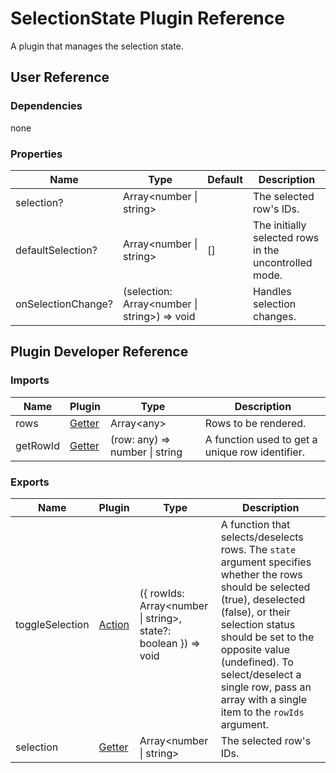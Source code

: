 # SelectionState Plugin Reference

A plugin that manages the selection state.

## User Reference

### Dependencies

none

### Properties

Name | Type | Default | Description
-----|------|---------|------------
selection? | Array&lt;number &#124; string&gt; | | The selected row's IDs.
defaultSelection? | Array&lt;number &#124; string&gt; | [] | The initially selected rows in the uncontrolled mode.
onSelectionChange? | (selection: Array&lt;number &#124; string&gt;) => void | | Handles selection changes.

## Plugin Developer Reference

### Imports

Name | Plugin | Type | Description
-----|--------|------|------------
rows | [Getter](../../../dx-react-core/docs/reference/getter.md) | Array&lt;any&gt; | Rows to be rendered.
getRowId | [Getter](../../../dx-react-core/docs/reference/getter.md) | (row: any) => number &#124; string | A function used to get a unique row identifier.

### Exports

Name | Plugin | Type | Description
-----|--------|------|------------
toggleSelection | [Action](../../../dx-react-core/docs/reference/action.md) | ({ rowIds: Array&lt;number &#124; string&gt;, state?: boolean  }) => void | A function that selects/deselects rows. The `state` argument specifies whether the rows should be selected (true), deselected (false), or their selection status should be set to the opposite value (undefined). To select/deselect a single row, pass an array with a single item to the `rowIds` argument.
selection | [Getter](../../../dx-react-core/docs/reference/getter.md) | Array&lt;number &#124; string&gt; | The selected row's IDs.
